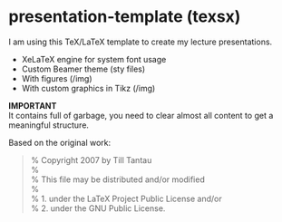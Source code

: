 # presentation-template (texsx)
I am using this TeX/LaTeX template to create my lecture presentations.

- XeLaTeX engine for system font usage
- Custom Beamer theme (sty files)
- With figures (/img)
- With custom graphics in Tikz (/img)

**IMPORTANT**  
It contains full of garbage, you need to clear almost all content to get a meaningful structure.

Based on the original work:

> % Copyright 2007 by Till Tantau  
> %  
> % This file may be distributed and/or modified  
> %  
> % 1. under the LaTeX Project Public License and/or  
> % 2. under the GNU Public License.  
